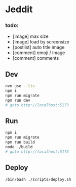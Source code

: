 # Jeddit

### todo:
- [image] max size
- [image] load by screensize
- [postlist] auto title image
- [comment] emoji / image
- [comment] comments

## Dev

```bash
nvm use --lts
npm i
npm run migrate
npm run dev
# goto http://localhost:5173
```

## Run

```bash
npm i
npm run migrate
npm run build
node ./build
# goto http://localhost:5173
```

## Deploy

```bash
/bin/bash ./scripts/deploy.sh
```
